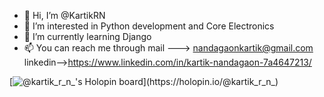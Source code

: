 - 👋 Hi, I’m @KartikRN
- 👀 I’m interested in Python development and Core Electronics 
- 🌱 I’m currently learning Django
- 📫 You can reach me through mail ---> nandagaonkartik@gmail.com  linkedin-->https://www.linkedin.com/in/kartik-nandagaon-7a4647213/  

[![@kartik_r_n_'s Holopin board](https://holopin.io/api/user/board?user=kartik_r_n_)](https://holopin.io/@kartik_r_n_)
<!---
KartikRN/KartikRN is a ✨ special ✨ repository because its `README.md` (this file) appears on your GitHub profile.
You can click the Preview link to take a look at your changes.
--->

